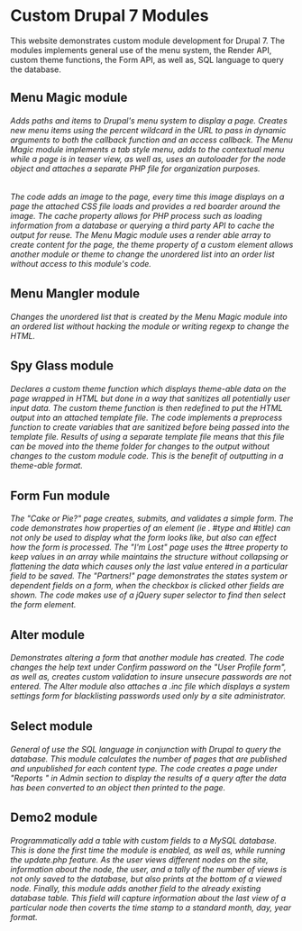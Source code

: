 # Custom Drupal 7 Modules
This website demonstrates custom module development for Drupal 7. The modules implements general use of the menu system, the Render API, custom theme functions,  the Form API, as well as, SQL language to query the database.

## Menu Magic module
###### Adds paths and items to Drupal's menu system to display a page. Creates new menu items using the percent wildcard in the URL to pass in dynamic arguments to both the callback function and an access callback. The Menu Magic module implements a tab style menu, adds to the contextual menu while a page is in teaser view, as well as, uses an autoloader for the node object and attaches a separate PHP file for organization purposes.

###### The code adds an image to the page, every time this image displays on a page the attached CSS file loads and provides a red boarder around the image.  The cache property allows for PHP process such as loading information from a database or querying  a third party API to cache the output for reuse. The Menu Magic module uses a render able array to create content for the page, the theme property of a custom element allows another module or theme to change the unordered list into an order list without access to this module's code.

## Menu Mangler module
###### Changes the unordered list that is created by the Menu Magic module into an ordered list without hacking the module or writing regexp to change the HTML.

## Spy Glass module
###### 	Declares a custom theme function which displays theme-able data on the page wrapped in HTML but done in a way that sanitizes all potentially user input  data. The custom theme function is then redefined to put the HTML output into an attached template file.  The code implements a preprocess function to create variables that are sanitized before being passed into the template file. Results of using a separate template file means that this file can be moved into the theme folder for changes to the output without changes to the custom module code. This is the benefit of outputting in a theme-able format.

## Form Fun module
###### The "Cake or Pie?" page creates, submits, and validates a simple form. The code demonstrates how properties of an element (ie . #type and #title) can not only be used to display what the form looks like, but also can effect how the form is processed. The "I'm Lost" page uses the #tree property to keep values in an array while maintains the structure without collapsing or flattening the data which causes only the last value entered in a particular field to be saved. The "Partners!" page demonstrates the states system or dependent fields on a form, when the checkbox is clicked other fields are shown. The code makes use of a jQuery super selector to find  then select the form element.
## Alter module
###### Demonstrates altering a form that another module has created. The code changes the help text under Confirm password on the "User Profile form", as well as, creates custom validation to insure unsecure passwords are not entered. The Alter module also attaches a .inc file which displays a system settings form for blacklisting passwords used only by a site administrator. 

## Select module
###### General of use the SQL language in conjunction with Drupal to query the database. This module calculates the number of pages that are published and unpublished for each content type. The code creates a page under "Reports " in Admin section to display the results of a query after the data has been converted to an object then printed to the page.

## Demo2 module
###### Programmatically add a table with custom fields to a MySQL database. This is done the first time the module is enabled, as well as, while running the update.php feature.  As the user views different nodes on the site, information about the node, the user, and a tally of the number of views is not only saved to the database, but also prints at the bottom of a viewed node. Finally, this module adds another field to the already existing database table. This field will capture information about the last view of a particular node then coverts the time stamp to a standard month, day, year format.
